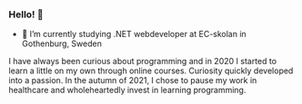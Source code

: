 ### Hello! 👋


- 🌱 I’m currently studying .NET webdeveloper at EC-skolan in Gothenburg, Sweden

I have always been curious about programming and in 2020 I started to learn a little on my own through online courses. Curiosity quickly developed into a passion. In the autumn of 2021, I chose to pause my work in healthcare and wholeheartedly invest in learning programming.


<!--
**Martason/Martason** is a ✨ _special_ ✨ repository because its `README.md` (this file) appears on your GitHub profile.

Here are some ideas to get you started:


-->
